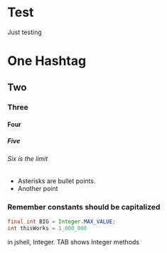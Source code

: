 # Test
Just testing
# One Hashtag
## Two
### Three
#### Four
##### Five
###### Six is the limit
* Asterisks are bullet points.
* Another point

### Remember constants should be capitalized
```java
final int BIG = Integer.MAX_VALUE;
int thisWorks = 1_000_000
```

in jshell, Integer. TAB shows Integer methods
